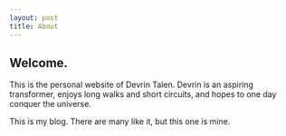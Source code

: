 ```yaml
---
layout: post
title: About
---
```


Welcome.
--------

This is the personal website of Devrin Talen. Devrin is an aspiring
transformer, enjoys long walks and short circuits, and hopes to one
day conquer the universe.

This is my blog. There are many like it, but this one is mine.
